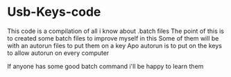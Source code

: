 # Usb-Keys-code

This code is a compilation of all i know about .batch files
The point of this is to created some batch files to improve myself in this
Some of them will be with an autorun files to put them on a key
Apo autorun is to put on the keys to allow autorun on every computer

If anyone has some good batch command i'll be happy to learn them

